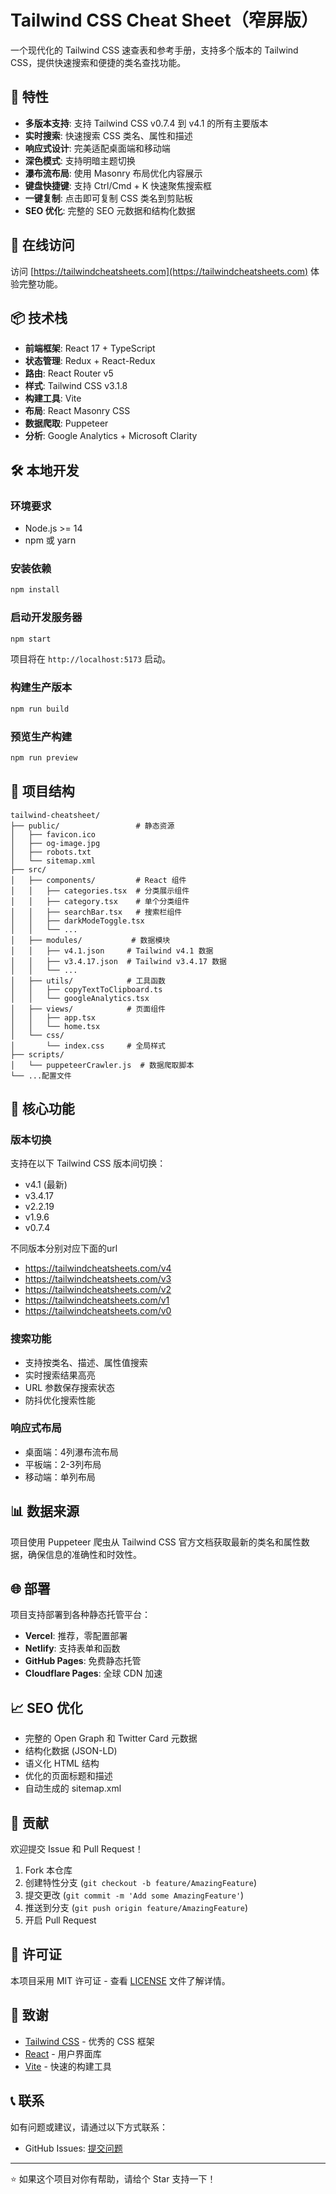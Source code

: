 # Tailwind CSS Cheat Sheet（窄屏版）

一个现代化的 Tailwind CSS 速查表和参考手册，支持多个版本的 Tailwind CSS，提供快速搜索和便捷的类名查找功能。

## 🌟 特性

- **多版本支持**: 支持 Tailwind CSS v0.7.4 到 v4.1 的所有主要版本
- **实时搜索**: 快速搜索 CSS 类名、属性和描述
- **响应式设计**: 完美适配桌面端和移动端
- **深色模式**: 支持明暗主题切换
- **瀑布流布局**: 使用 Masonry 布局优化内容展示
- **键盘快捷键**: 支持 Ctrl/Cmd + K 快速聚焦搜索框
- **一键复制**: 点击即可复制 CSS 类名到剪贴板
- **SEO 优化**: 完整的 SEO 元数据和结构化数据

## 🚀 在线访问

访问 [https://tailwindcheatsheets.com](https://tailwindcheatsheets.com) 体验完整功能。

## 📦 技术栈

- **前端框架**: React 17 + TypeScript
- **状态管理**: Redux + React-Redux
- **路由**: React Router v5
- **样式**: Tailwind CSS v3.1.8
- **构建工具**: Vite
- **布局**: React Masonry CSS
- **数据爬取**: Puppeteer
- **分析**: Google Analytics + Microsoft Clarity

## 🛠️ 本地开发

### 环境要求

- Node.js >= 14
- npm 或 yarn

### 安装依赖

```bash
npm install
```

### 启动开发服务器

```bash
npm start
```

项目将在 `http://localhost:5173` 启动。

### 构建生产版本

```bash
npm run build
```

### 预览生产构建

```bash
npm run preview
```

## 📁 项目结构

```
tailwind-cheatsheet/
├── public/                 # 静态资源
│   ├── favicon.ico
│   ├── og-image.jpg
│   ├── robots.txt
│   └── sitemap.xml
├── src/
│   ├── components/         # React 组件
│   │   ├── categories.tsx  # 分类展示组件
│   │   ├── category.tsx    # 单个分类组件
│   │   ├── searchBar.tsx   # 搜索栏组件
│   │   ├── darkModeToggle.tsx
│   │   └── ...
│   ├── modules/           # 数据模块
│   │   ├── v4.1.json     # Tailwind v4.1 数据
│   │   ├── v3.4.17.json  # Tailwind v3.4.17 数据
│   │   └── ...
│   ├── utils/            # 工具函数
│   │   ├── copyTextToClipboard.ts
│   │   └── googleAnalytics.tsx
│   ├── views/            # 页面组件
│   │   ├── app.tsx
│   │   └── home.tsx
│   └── css/
│       └── index.css     # 全局样式
├── scripts/
│   └── puppeteerCrawler.js  # 数据爬取脚本
└── ...配置文件
```

## 🔧 核心功能

### 版本切换
支持在以下 Tailwind CSS 版本间切换：
- v4.1 (最新)
- v3.4.17
- v2.2.19
- v1.9.6
- v0.7.4

不同版本分别对应下面的url
- https://tailwindcheatsheets.com/v4
- https://tailwindcheatsheets.com/v3
- https://tailwindcheatsheets.com/v2
- https://tailwindcheatsheets.com/v1
- https://tailwindcheatsheets.com/v0
  
### 搜索功能
- 支持按类名、描述、属性值搜索
- 实时搜索结果高亮
- URL 参数保存搜索状态
- 防抖优化搜索性能

### 响应式布局
- 桌面端：4列瀑布流布局
- 平板端：2-3列布局
- 移动端：单列布局

## 📊 数据来源

项目使用 Puppeteer 爬虫从 Tailwind CSS 官方文档获取最新的类名和属性数据，确保信息的准确性和时效性。

## 🌐 部署

项目支持部署到各种静态托管平台：

- **Vercel**: 推荐，零配置部署
- **Netlify**: 支持表单和函数
- **GitHub Pages**: 免费静态托管
- **Cloudflare Pages**: 全球 CDN 加速

## 📈 SEO 优化

- 完整的 Open Graph 和 Twitter Card 元数据
- 结构化数据 (JSON-LD)
- 语义化 HTML 结构
- 优化的页面标题和描述
- 自动生成的 sitemap.xml

## 🤝 贡献

欢迎提交 Issue 和 Pull Request！

1. Fork 本仓库
2. 创建特性分支 (`git checkout -b feature/AmazingFeature`)
3. 提交更改 (`git commit -m 'Add some AmazingFeature'`)
4. 推送到分支 (`git push origin feature/AmazingFeature`)
5. 开启 Pull Request

## 📄 许可证

本项目采用 MIT 许可证 - 查看 [LICENSE](LICENSE) 文件了解详情。

## 🙏 致谢

- [Tailwind CSS](https://tailwindcss.com/) - 优秀的 CSS 框架
- [React](https://reactjs.org/) - 用户界面库
- [Vite](https://vitejs.dev/) - 快速的构建工具

## 📞 联系

如有问题或建议，请通过以下方式联系：


- GitHub Issues: [提交问题](https://github.com/zxlee920/tailwind-cheatsheet/issues)

---

⭐ 如果这个项目对你有帮助，请给个 Star 支持一下！
